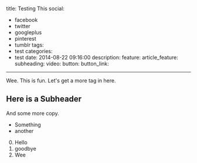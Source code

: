 title: Testing This
social:
  - facebook
  - twitter
  - googleplus
  - pinterest
  - tumblr
tags:
  - test
categories:
  - test
date: 2014-08-22 09:16:00
description:
feature:
article_feature:
subheading:
video:
button:
button_link:
---
Wee. This is fun. Let's get a more tag in here.
<!-- more -->
## Here is a Subheader
And some more copy.

- Something
- another


0. Hello
0. goodbye
0. Wee
